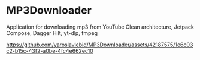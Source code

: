 # MP3Downloader
Application for downloading mp3 from YouTube
Clean architecture, Jetpack Compose, Dagger Hilt, yt-dlp, fmpeg

https://github.com/yaroslavlebid/MP3Downloader/assets/42187575/1e6c03c2-b15c-43f2-a0be-4fc4e662ec10
